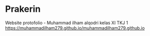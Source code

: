 # Prakerin
Website protofolio - Muhammad ilham alqodri kelas XI TKJ 1
https://muhammadilham279.github.io/muhammadilham279.github.io
